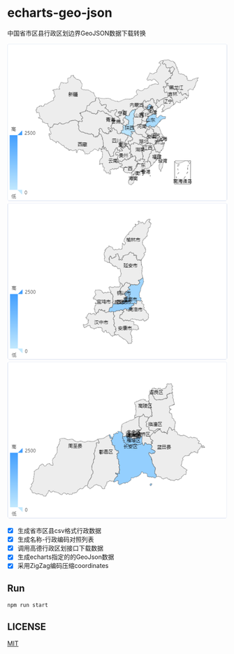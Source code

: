 # echarts-geo-json

中国省市区县行政区划边界GeoJSON数据下载转换

![](./images/china.png)
![](./images/province.png)
![](./images/city.png)
* [x] 生成省市区县csv格式行政数据
* [x] 生成名称-行政编码对照列表
* [x] 调用高德行政区划接口下载数据
* [x] 生成echarts指定的的GeoJson数据
* [x] 采用ZigZag编码压缩coordinates

## Run
```shell
npm run start
```

## LICENSE
[MIT](LICENSE)
